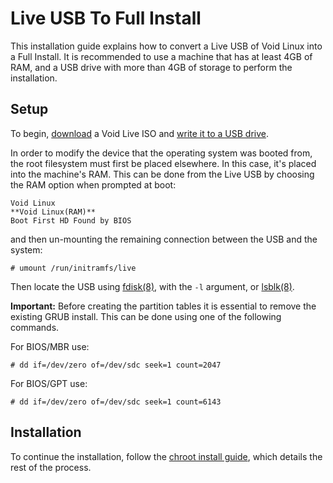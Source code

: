 # Live USB To Full Install

This installation guide explains how to convert a Live USB of Void Linux into a
Full Install. It is recommended to use a machine that has at least 4GB of RAM,
and a USB drive with more than 4GB of storage to perform the installation.

## Setup

To begin, [download](./../downloading.md) a Void Live ISO and [write it to a USB
drive](./../live-images/prep.md).

In order to modify the device that the operating system was booted from, the
root filesystem must first be placed elsewhere. In this case, it's placed into
the machine's RAM. This can be done from the Live USB by choosing the RAM option
when prompted at boot:

```
Void Linux
**Void Linux(RAM)**
Boot First HD Found by BIOS
```

and then un-mounting the remaining connection between the USB and the system:

`# umount /run/initramfs/live`

Then locate the USB using [fdisk(8)](https://man.voidlinux.org/fdisk.8), with
the `-l` argument, or [lsblk(8)](https://man.voidlinux.org/lsblk.8).

**Important:** Before creating the partition tables it is essential to remove
the existing GRUB install. This can be done using one of the following commands.

For BIOS/MBR use:

`# dd if=/dev/zero of=/dev/sdc seek=1 count=2047`

For BIOS/GPT use:

`# dd if=/dev/zero of=/dev/sdc seek=1 count=6143`

## Installation

To continue the installation, follow the [chroot install guide](./), which
details the rest of the process.

